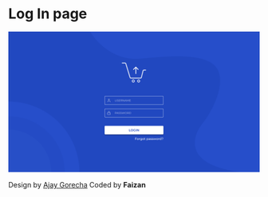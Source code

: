 # Log In page
![Log in page!](./design/Dashboard%20Login.png "login page")


Design by [Ajay Gorecha](https://www.figma.com/community/file/872144934711314532)
Coded by **Faizan**